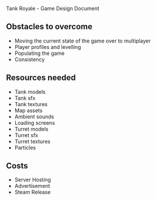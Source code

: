 Tank Royale - Game Design Document

## Obstacles to overcome
- Moving the current state of the game over to multiplayer
- Player profiles and levelling
- Populating the game
- Consistency

## Resources needed
- Tank models
- Tank sfx
- Tank textures
- Map assets
- Ambient sounds
- Loading screens
- Turret models
- Turret sfx
- Turret textures
- Particles

## Costs
- Server Hosting
- Advertisement
- Steam Release